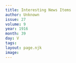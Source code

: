 ```yaml
---
title: Interesting News Items
author: Unknown
issue: 27
volume: 9
year: 1916
month: 39
day: V
tags:
layout: page.njk
image:
---
```





